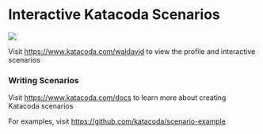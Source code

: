 # Interactive Katacoda Scenarios

[![](http://shields.katacoda.com/katacoda/waldavid/count.svg)](https://www.katacoda.com/waldavid "Get your profile on Katacoda.com")

Visit https://www.katacoda.com/waldavid to view the profile and interactive scenarios

### Writing Scenarios
Visit https://www.katacoda.com/docs to learn more about creating Katacoda scenarios

For examples, visit https://github.com/katacoda/scenario-example
